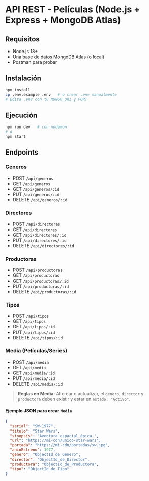 # API REST - Películas (Node.js + Express + MongoDB Atlas)

## Requisitos
- Node.js 18+
- Una base de datos MongoDB Atlas (o local)
- Postman para probar

## Instalación
```bash
npm install
cp .env.example .env   # o crear .env manualmente
# Edita .env con tu MONGO_URI y PORT
```

## Ejecución
```bash
npm run dev   # con nodemon
# ó
npm start
```
## Endpoints

### Géneros
- POST `/api/generos`
- GET `/api/generos`
- GET `/api/generos/:id`
- PUT `/api/generos/:id`
- DELETE `/api/generos/:id`

### Directores
- POST `/api/directores`
- GET `/api/directores`
- GET `/api/directores/:id`
- PUT `/api/directores/:id`
- DELETE `/api/directores/:id`

### Productoras
- POST `/api/productoras`
- GET `/api/productoras`
- GET `/api/productoras/:id`
- PUT `/api/productoras/:id`
- DELETE `/api/productoras/:id`

### Tipos
- POST `/api/tipos`
- GET `/api/tipos`
- GET `/api/tipos/:id`
- PUT `/api/tipos/:id`
- DELETE `/api/tipos/:id`

### Media (Películas/Series)
- POST `/api/media`
- GET `/api/media`
- GET `/api/media/:id`
- PUT `/api/media/:id`
- DELETE `/api/media/:id`

> **Reglas en Media:** Al crear o actualizar, el `genero`, `director` y `productora` deben existir y estar en `estado: "Activo"`.

#### Ejemplo JSON para crear `Media`
```json
{
  "serial": "SW-1977",
  "titulo": "Star Wars",
  "sinopsis": "Aventura espacial épica.",
  "url": "https://mi-cdn/unico-star-wars",
  "portada": "https://mi-cdn/portadas/sw.jpg",
  "anioEstreno": 1977,
  "genero": "ObjectId_de_Genero",
  "director": "ObjectId_de_Director",
  "productora": "ObjectId_de_Productora",
  "tipo": "ObjectId_de_Tipo"
}
```




